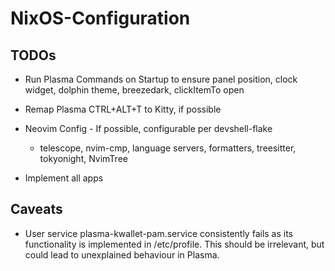 # NixOS-Configuration

## TODOs

* Run Plasma Commands on Startup to ensure panel position, clock widget, dolphin theme, breezedark, clickItemTo open

* Remap Plasma CTRL+ALT+T to Kitty, if possible

* Neovim Config - If possible, configurable per devshell-flake
    * telescope, nvim-cmp, language servers, formatters, treesitter, tokyonight, NvimTree

* Implement all apps

## Caveats
* User service plasma-kwallet-pam.service consistently fails as its functionality is implemented in /etc/profile. This should be irrelevant, but could lead to unexplained behaviour in Plasma.
